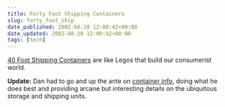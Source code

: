 ```yaml
---
title: Forty Foot Shipping Containers
slug: forty_foot_ship
date_published: 2002-08-28 12:00:42+00:00
date_updated: 2002-08-28 12:00:42+00:00
tags: [tech]
---
```

[40 Foot Shipping Containers](http://www.cockeyed.com/inside/container/container.html) are like Legos that build our consumerist world.

**Update:** Dan had to go and up the ante on [container info](http://www.lakefx.nu/archive/2002_08_25_index.html#80852984), doing what he does best and providing arcane but interesting details on the ubiquitous storage and shipping units.
